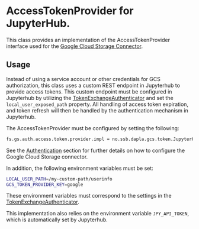 # AccessTokenProvider for JupyterHub.

This class provides an implementation of the AccessTokenProvider interface used for the 
[Google Cloud Storage Connector](https://github.com/GoogleCloudDataproc/hadoop-connectors/tree/master/gcs).

## Usage

Instead of using a service account or other credentials for GCS authorization, this class uses a custom REST endpoint in 
Jupyterhub to provide access tokens. This custom endpoint must be configured in Jupyterhub by utilizing the
[TokenExchangeAuthenticator](../TokenExchangeAuthenticator) and set the `local_user_exposed_path` property. 
All handling of access token expiration, and token refresh will then be handled by the authentication mechanism in
Jupyterhub. 

The AccessTokenProvider must be configured by setting the following:

```bash
fs.gs.auth.access.token.provider.impl = no.ssb.dapla.gcs.token.JupyterHubAccessTokenProvider
```

See the
[Authentication](https://github.com/GoogleCloudDataproc/hadoop-connectors/blob/master/gcs/CONFIGURATION.md#authentication)
section for further details on how to configure the Google Cloud Storage connector.

In addition, the following environment variables must be set:

```bash
LOCAL_USER_PATH=/my-custom-path/userinfo
GCS_TOKEN_PROVIDER_KEY=google
```

These environment variables must correspond to the settings in the
[TokenExchangeAuthenticator](../TokenExchangeAuthenticator).

This implementation also relies on the environment variable `JPY_API_TOKEN`, which is automatically set by Jupyterhub.

